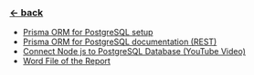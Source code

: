### [<- back](../README.md) <br>

- [Prisma ORM for PostgreSQL setup](https://www.prisma.io/docs/orm/overview/databases/postgresql)
- [Prisma ORM for PostgreSQL documentation (REST)](https://www.prisma.io/docs/orm/overview/prisma-in-your-stack/rest)
- [Connect Node js to PostgreSQL Database (YouTube Video)](https://youtu.be/_n-Ai30C1qs)
- [Word File of the Report](https://1drv.ms/w/c/b256a3870316f2d5/EQcqtbti6BJNlDLXyK4F0mwBCEgY62cQ8uAK4_v4u7mGXQ?e=HRN4dM)